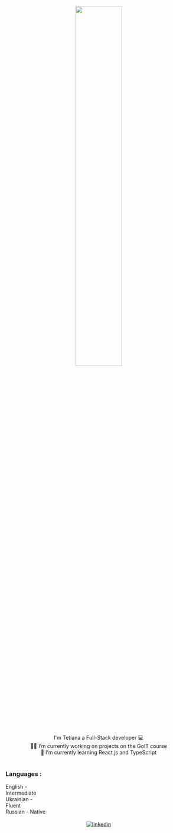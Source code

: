 <div align="center">
  <img
    src="https://media0.giphy.com/media/v1.Y2lkPTc5MGI3NjExaDcyMG54ZXU0aTR0eWc4amgxMXd1bnAwbzFoc2Nnc2QxcjUwdHoybyZlcD12MV9pbnRlcm5hbF9naWZfYnlfaWQmY3Q9Zw/1PuaB8sUsu6kOm4gnF/giphy.gif"
    align="center"
    style="width: 50%"
  />
</div>

###
<div align="center">I'm Tetiana a Full-Stack developer 💻</div>

<div align="center">
  👩‍💻 I’m currently working on projects on the GoIT course
</div>

<div align="center">🌱 I’m currently learning React.js and TypeScript</div>

<br />

<!-- <table><tr><td valign="top" width="33%"> -->

### Languages :

<div style="display: flex; align-items: flex-start; align: center">
  <table align="center">
    <tr>
      English - Intermediate
    </tr>
    <br />
    <tr>
      Ukrainian - Fluent
    </tr>
    <br />
    <tr>
      Russian - Native
    </tr>
  </table>
</div>
<br />
<div align="center">
  <a href="https://linkedin.com/in/petrenkotetiana" target="_blank">
    <img
    src=https://img.shields.io/badge/linkedin-%231E77B5.svg?&style=for-the-badge&logo=linkedin&logoColor=white
    alt=linkedin style="margin-bottom: 5px;" />
  </a>
</div>
<br/>  
